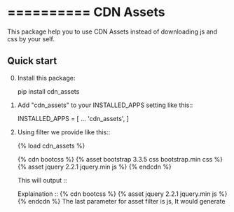 ==========
CDN Assets
==========

This package help you to use CDN Assets instead of downloading js and css by your self.

Quick start
-----------

0. Install this package:

    pip install cdn_assets

1. Add "cdn_assets" to your INSTALLED_APPS setting like this::

    INSTALLED_APPS = [
        ...
        'cdn_assets',
    ]

2. Using filter we provide like this::

    {% load cdn_assets %}

    {% cdn bootcss %}
        {% asset bootstrap 3.3.5 css bootstrap.min css %}
        {% asset jquery 2.2.1 jquery.min js %}
    {% endcdn %}


    This will output ::
    <script src="//cdn.bootcss.com/jquery/2.2.1/jquery.min.js"></script>
    <link href="//cdn.bootcss.com/bootstrap/3.3.5/css/bootstrap.min.css" rel="stylesheet">

    Explaination ::
    {% cdn bootcss %}
        {% asset jquery 2.2.1 jquery.min js %}
    {% endcdn %}
    The last parameter for asset filter is js, It would generate <script>
    If the last parameter is css, then it would be <link rel='stylesheet'>
    '/'.join() jquery 2.2.1 jquery.min -> jquery/2.2.1/jquery.min 
    adding the js it becomes jquery/2.2.1/jquery.min.js
    The host is bootcss, so the url would be //cdn.bootcss.com/jquery/2.2.1/jquery.min.js

3. CDN Host list::

    HOST_MAPPINGS = {
        'bootcss':      'cdn.bootcss.com',
        'baidu':        'libs.baidu.com',
        'sinaapp':      'lib.sinaapp.com',
        'aspnetcdn':    'jax.aspnetcdn.com',
        'google':       'ajax.googleapis.com',
        'upai':         'upcdn.b0.upaiyun.com',
        'cdnjs':        'cdnjs.cloudflare.com',
        'staticfile':   'cdn.staticfile.org',
        '360':          'libs.useso.com'
    }




